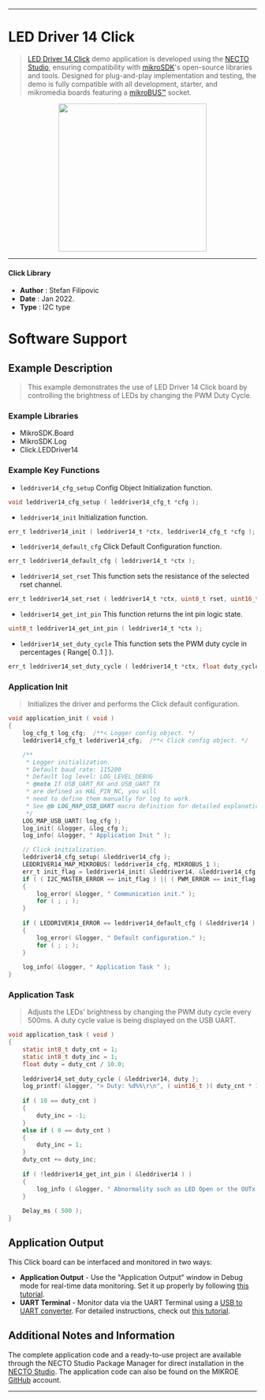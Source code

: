 
---
# LED Driver 14 Click

> [LED Driver 14 Click](https://www.mikroe.com/?pid_product=MIKROE-4996) demo application is developed using
the [NECTO Studio](https://www.mikroe.com/necto), ensuring compatibility with [mikroSDK](https://www.mikroe.com/mikrosdk)'s
open-source libraries and tools. Designed for plug-and-play implementation and testing, the demo is fully compatible with
all development, starter, and mikromedia boards featuring a [mikroBUS&trade;](https://www.mikroe.com/mikrobus) socket.

<p align="center">
  <img src="https://www.mikroe.com/?pid_product=MIKROE-4996&image=1" height=300px>
</p>

---

#### Click Library

- **Author**        : Stefan Filipovic
- **Date**          : Jan 2022.
- **Type**          : I2C type

# Software Support

## Example Description

> This example demonstrates the use of LED Driver 14 Click board by controlling the brightness of LEDs by changing the PWM Duty Cycle.

### Example Libraries

- MikroSDK.Board
- MikroSDK.Log
- Click.LEDDriver14

### Example Key Functions

- `leddriver14_cfg_setup` Config Object Initialization function.
```c
void leddriver14_cfg_setup ( leddriver14_cfg_t *cfg );
```

- `leddriver14_init` Initialization function.
```c
err_t leddriver14_init ( leddriver14_t *ctx, leddriver14_cfg_t *cfg );
```

- `leddriver14_default_cfg` Click Default Configuration function.
```c
err_t leddriver14_default_cfg ( leddriver14_t *ctx );
```

- `leddriver14_set_rset` This function sets the resistance of the selected rset channel.
```c
err_t leddriver14_set_rset ( leddriver14_t *ctx, uint8_t rset, uint16_t res_ohm );
```

- `leddriver14_get_int_pin` This function returns the int pin logic state.
```c
uint8_t leddriver14_get_int_pin ( leddriver14_t *ctx );
```

- `leddriver14_set_duty_cycle` This function sets the PWM duty cycle in percentages ( Range[ 0..1 ] ).
```c
err_t leddriver14_set_duty_cycle ( leddriver14_t *ctx, float duty_cycle );
```

### Application Init

> Initializes the driver and performs the Click default configuration.

```c
void application_init ( void )
{
    log_cfg_t log_cfg;  /**< Logger config object. */
    leddriver14_cfg_t leddriver14_cfg;  /**< Click config object. */

    /** 
     * Logger initialization.
     * Default baud rate: 115200
     * Default log level: LOG_LEVEL_DEBUG
     * @note If USB_UART_RX and USB_UART_TX 
     * are defined as HAL_PIN_NC, you will 
     * need to define them manually for log to work. 
     * See @b LOG_MAP_USB_UART macro definition for detailed explanation.
     */
    LOG_MAP_USB_UART( log_cfg );
    log_init( &logger, &log_cfg );
    log_info( &logger, " Application Init " );

    // Click initialization.
    leddriver14_cfg_setup( &leddriver14_cfg );
    LEDDRIVER14_MAP_MIKROBUS( leddriver14_cfg, MIKROBUS_1 );
    err_t init_flag = leddriver14_init( &leddriver14, &leddriver14_cfg );
    if ( ( I2C_MASTER_ERROR == init_flag ) || ( PWM_ERROR == init_flag ) ) 
    {
        log_error( &logger, " Communication init." );
        for ( ; ; );
    }
    
    if ( LEDDRIVER14_ERROR == leddriver14_default_cfg ( &leddriver14 ) )
    {
        log_error( &logger, " Default configuration." );
        for ( ; ; );
    }
    
    log_info( &logger, " Application Task " );
}
```

### Application Task

> Adjusts the LEDs' brightness by changing the PWM duty cycle every 500ms. A duty cycle value is being displayed on the USB UART.

```c
void application_task ( void )
{
    static int8_t duty_cnt = 1;
    static int8_t duty_inc = 1;
    float duty = duty_cnt / 10.0;
    
    leddriver14_set_duty_cycle ( &leddriver14, duty );
    log_printf( &logger, "> Duty: %d%%\r\n", ( uint16_t )( duty_cnt * 10 ) );
    
    if ( 10 == duty_cnt ) 
    {
        duty_inc = -1;
    }
    else if ( 0 == duty_cnt ) 
    {
        duty_inc = 1;
    }
    duty_cnt += duty_inc;
    
    if ( !leddriver14_get_int_pin ( &leddriver14 ) )
    {
        log_info ( &logger, " Abnormality such as LED Open or the OUTx pin short circuit occured " );
    }
    
    Delay_ms ( 500 );
}
```

## Application Output

This Click board can be interfaced and monitored in two ways:
- **Application Output** - Use the "Application Output" window in Debug mode for real-time data monitoring.
Set it up properly by following [this tutorial](https://www.youtube.com/watch?v=ta5yyk1Woy4).
- **UART Terminal** - Monitor data via the UART Terminal using
a [USB to UART converter](https://www.mikroe.com/click/interface/usb?interface*=uart,uart). For detailed instructions,
check out [this tutorial](https://help.mikroe.com/necto/v2/Getting%20Started/Tools/UARTTerminalTool).

## Additional Notes and Information

The complete application code and a ready-to-use project are available through the NECTO Studio Package Manager for 
direct installation in the [NECTO Studio](https://www.mikroe.com/necto). The application code can also be found on
the MIKROE [GitHub](https://github.com/MikroElektronika/mikrosdk_click_v2) account.

---
